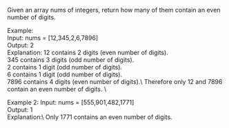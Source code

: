 Given an array nums of integers, return how many of them contain an even number of digits.

Example:\
Input: nums = [12,345,2,6,7896]\
Output: 2\
Explanation:
12 contains 2 digits (even number of digits). \
345 contains 3 digits (odd number of digits). \
2 contains 1 digit (odd number of digits). \
6 contains 1 digit (odd number of digits). \
7896 contains 4 digits (even number of digits).\ 
Therefore only 12 and 7896 contain an even number of digits. \

Example 2:
Input: nums = [555,901,482,1771]\
Output: 1 \
Explanation:\ 
Only 1771 contains an even number of digits.
